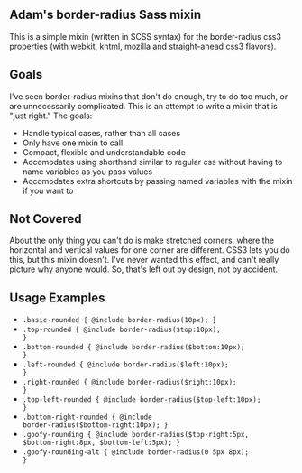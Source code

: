 ## Adam's border-radius Sass mixin
This is a simple mixin (written in SCSS syntax) for the border-radius css3 properties (with webkit, khtml, mozilla and straight-ahead css3 flavors).

## Goals
I've seen border-radius mixins that don't do enough, try to do too much, or are unnecessarily complicated. This is an attempt to write a mixin that is "just right." The goals:

* Handle typical cases, rather than all cases
* Only have one mixin to call
* Compact, flexible and understandable code
* Accomodates using shorthand similar to regular css without having to name variables as you pass values
* Accomodates extra shortcuts by passing named variables with the mixin if you want to

## Not Covered
About the only thing you can't do is make stretched corners, where the horizontal and vertical values for one corner are different. CSS3 lets you do this, but this mixin doesn't. I've never wanted this effect, and can't really picture why anyone would. So, that's left out by design, not by accident. 

## Usage Examples
* <code>.basic-rounded { @include border-radius(10px); }</code>
* <code>.top-rounded { @include border-radius($top:10px); }</code>
* <code>.bottom-rounded { @include border-radius($bottom:10px); }</code>
* <code>.left-rounded { @include border-radius($left:10px); }</code>
* <code>.right-rounded { @include border-radius($right:10px); }</code>
* <code>.top-left-rounded { @include border-radius($top-left:10px); }</code>
* <code>.bottom-right-rounded { @include border-radius($bottom-right:10px); }</code>
* <code>.goofy-rounding { @include border-radius($top-right:5px, $bottom-right:8px, $bottom-left:5px); }</code>
* <code>.goofy-rounding-alt { @include border-radius(0 5px 8px); }</code>